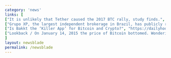 ```yaml
---
category: 'news'
links: [
["It is unlikely that Tether caused the 2017 BTC rally, study finds.", "https://www.sciencedirect.com/science/article/pii/S0165176518302556"],
["Grupo XP, the largest independent brokerage in Brazil, has publicly released its plans to launch a Bitcoin and Ethereum trading platform.", "https://www.ccn.com/brazils-biggest-brokerage-processes-bitcoin-trades-govt-supportive/"],
["Is Bakkt the ‘Killer App’ for Bitcoin and Crypto?", "https://dailyhodl.com/2018/09/23/is-bakkt-the-killer-app-for-bitcoin-and-crypto/"],
["Lookback / On January 14, 2015 the price of Bitcoin bottomed. Wondering what Crypto Twitter was like back then?", "https://twitter.com/spencernoon/status/1042070237770932225"]
]
layout: newsblade
permalink: /newsblade
---
```

